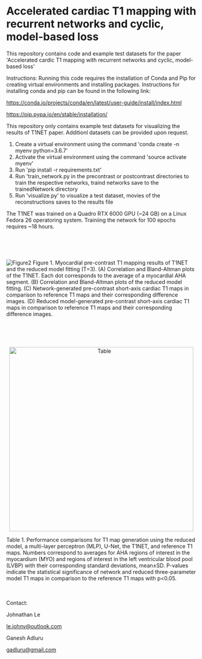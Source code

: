 # Accelerated cardiac T1 mapping with recurrent networks and cyclic, model-based loss

This repository contains code and example test datasets for the paper 'Accelerated cardic T1 mapping with recurrent networks and cyclic, model-based loss'

Instructions:
Running this code requires the installation of Conda and Pip for creating virtual environments and installing packages. Instructions for installing conda and pip can be found in the following link:

https://conda.io/projects/conda/en/latest/user-guide/install/index.html

https://pip.pypa.io/en/stable/installation/

This repository only contains example test datasets for visualizing the results of T1NET paper. Additionl  datasets can be provided upon request.

1. Create a virtual environment using the command 'conda create -n myenv python=3.6.7'
2. Activate the virtual environment using the command 'source activate myenv'
3. Run 'pip install -r requirements.txt'
4. Run 'train_network.py in the precontrast or postcontrast directories to train the respective networks, traind networks save to the trainedNetwork directory
5. Run 'visualize.py' to visualize a test dataset, movies of the reconstructions saves to the results file

The T1NET was trained on a Quadro RTX 6000 GPU (~24 GB) on a Linux Fedora 26 operatoring system. Trainiing the network for 100 epochs requires ~18 hours.

<br />
<br />
<br />

![Figure2](https://user-images.githubusercontent.com/35586452/171719902-e8a9514c-d09e-460f-bc8a-90c2a818094a.png)
Figure 1. Myocardial pre-contrast T1 mapping results of T1NET and the reduced model fitting (T=3). (A) Correlation and Bland-Altman plots of the T1NET. Each dot corresponds to the average of a myocardial AHA segment.  (B) Correlation and Bland-Altman plots of the reduced model fitting. (C) Network-generated pre-contrast short-axis cardiac T1 maps in comparison to reference T1 maps and their corresponding difference images. (D) Reduced model-generated pre-contrast short-axis cardiac T1 maps in comparison to reference T1 maps and their corresponding difference images. 

<br />
<br />
<br />


<p align="center">
<img width="488" alt="Table" src="https://user-images.githubusercontent.com/35586452/171721210-8d18ff39-df9c-4535-b9e8-8937fe136824.png">
</p>
Table 1. Performance comparisons for T1 map generation using the reduced model, a multi-layer perceptron (MLP), U-Net, the T1NET, and reference T1 maps. Numbers correspond to averages for AHA regions of interest in the myocardium (MYO) and regions of interest in the left ventricular blood pool (LVBP) with their corresponding standard deviations, mean±SD. P-values indicate the statistical significance of network and reduced three-parameter model T1 maps in comparison to the reference T1 maps with p<0.05.

<br />
<br />
<br />

Contact: 

Johnathan Le

le.johnv@outlook.com

Ganesh Adluru

gadluru@gmail.com
